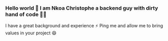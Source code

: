 ### Hello world 👋  I am Nkoa Christophe a backend guy with dirty hand of code 🤔😄
I have a great background and experience ⚡
Ping me and allow me to bring values in your project 😄
<!--
**Christophenkoa/Christophenkoa** is a ✨ _special_ ✨ repository because its `README.md` (this file) appears on your GitHub profile.

Here are some ideas to get you started:

- 🔭 I’m currently working on ...
- 🌱 I’m currently learning ...
- 👯 I’m looking to collaborate on ...
- 🤔 I’m looking for help with ...
- 💬 Ask me about ...
- 📫 How to reach me: ...
- 😄 Pronouns: ...
- ⚡ Fun fact: ...
-->

